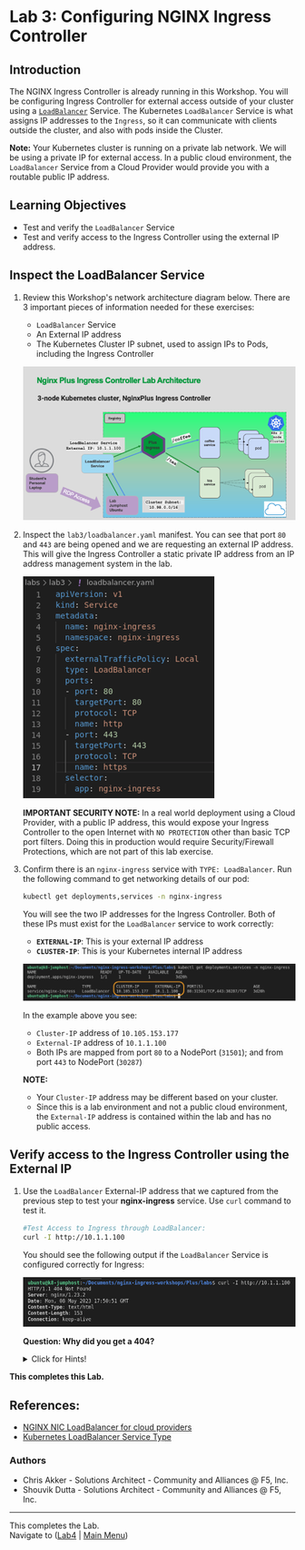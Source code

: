 # Lab 3: Configuring NGINX Ingress Controller

## Introduction

The NGINX Ingress Controller is already running in this Workshop. You will be configuring Ingress Controller for external access outside of your cluster using a [`LoadBalancer`](https://kubernetes.io/docs/tasks/access-application-cluster/create-external-load-balancer/) Service.  The Kubernetes `LoadBalancer` Service is what assigns IP addresses to the `Ingress`, so it can communicate with clients outside the cluster, and also with pods inside the Cluster.

**Note:** Your Kubernetes cluster is running on a private lab network. We will be using a private IP for external access. In a public cloud environment, the `LoadBalancer` Service from a Cloud Provider would provide you with a routable public IP address.

## Learning Objectives 

- Test and verify the `LoadBalancer` Service
- Test and verify access to the Ingress Controller using the external IP address.

## Inspect the LoadBalancer Service

1. Review this Workshop's network architecture diagram below. There are 3 important pieces of information needed for these exercises:

   - `LoadBalancer` Service
   - An External IP address 
   - The Kubernetes Cluster IP subnet, used to assign IPs to Pods, including the Ingress Controller

   ![Workshop Network Architecture](media/lab3_architecture.png)

1. Inspect the `lab3/loadbalancer.yaml` manifest. You can see that port `80` and `443` are being opened and we are requesting an external IP address. This will give the Ingress Controller a static private IP address from an IP address management system in the lab. 

    ![loadbalancer.yaml](media/lab3_loadbalancer.png)

    **IMPORTANT SECURITY NOTE:** In a real world deployment using a Cloud Provider, with a public IP address, this would expose your Ingress Controller to the open Internet with `NO PROTECTION` other than basic TCP port filters. Doing this in production would require Security/Firewall Protections, which are not part of this lab exercise.

1. Confirm there is an `nginx-ingress` service with `TYPE: LoadBalancer`. Run the following command to get networking details of our pod:

   ```bash
   kubectl get deployments,services -n nginx-ingress
   ```
   
   You will see the two IP addresses for the Ingress Controller. Both of these IPs must exist for the `LoadBalancer` service to work correctly:

   - **`EXTERNAL-IP`**: This is your external IP address 
   - **`CLUSTER-IP`**: This is your Kubernetes internal IP address

   ![get deployments output](media/lab3_get-deployments.png)

   In the example above you see: 

   - `Cluster-IP` address of `10.105.153.177`  
   - `External-IP` address of `10.1.1.100` 
   - Both IPs are mapped from port `80` to a NodePort (`31501`); and from port `443` to NodePort (`30287`)

   **NOTE:** 

   - Your `Cluster-IP` address may be different based on your cluster. 
   - Since this is a lab environment and not a public cloud environment, the `External-IP` address is contained within the lab and has no public access.

## Verify access to the Ingress Controller using the External IP

1. Use the `LoadBalancer` External-IP address that we captured from the previous step to test your **nginx-ingress** service. Use `curl` command to test it.

   ```bash
   #Test Access to Ingress through LoadBalancer:
   curl -I http://10.1.1.100
   ```
   You should see the following output if the `LoadBalancer` Service is configured correctly for Ingress:

   ![curl header output](media/lab3_curl-header.png)

   **Question: Why did you get a 404?** 

   <details><summary>Click for Hints!</summary>
   <br/>
   <p>
   <strong>Answer</strong> – The Ingress Controller default server will return an <b>HTTP 404 Not Found page, or an HTTP 400 Bad Request status code</b> for all requests that have no Ingress routing rules defined; this is NGINX's default 404 error page. You will deploy a Demo application in the subsequent labs, which will fix this.
   </p>
   </details>


**This completes this Lab.**


## References:  
- [NGINX NIC LoadBalancer for cloud
  providers](https://docs.nginx.com/nginx-ingress-controller/installation/installation-with-manifests/#get-access-to-the-ingress-controller)
- [Kubernetes LoadBalancer Service
  Type](https://kubernetes.io/docs/concepts/services-networking/service/#loadbalancer)

### Authors
- Chris Akker - Solutions Architect - Community and Alliances @ F5, Inc.
- Shouvik Dutta - Solutions Architect - Community and Alliances @ F5, Inc.

-------------

This completes the Lab.<br/> Navigate to ([Lab4](../lab4/readme.md) | [Main
Menu](../LabGuide.md))
